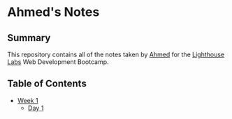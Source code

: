# Ahmed's Notes
## Summary
This repository contains all of the notes taken by [Ahmed](https://github.com/zMollaz) for the [Lighthouse Labs](https://www.lighthouselabs.ca/) Web Development Bootcamp.
## Table of Contents
* [Week 1](/Week_1)
  * [Day 1](/Week_1/Day_1)
